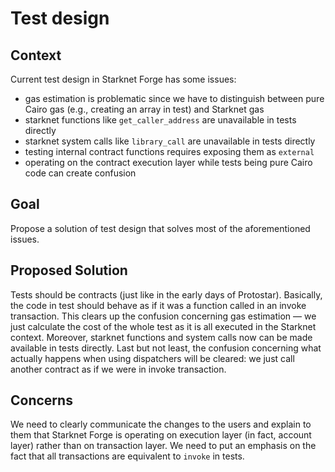 # Test design

## Context

Current test design in Starknet Forge has some issues:
- gas estimation is problematic since we have to distinguish between pure Cairo gas
(e.g., creating an array in test) and Starknet gas
- starknet functions like `get_caller_address` are unavailable in tests directly
- starknet system calls like `library_call` are unavailable in tests directly
- testing internal contract functions requires exposing them as `external`
- operating on the contract execution layer while tests being pure Cairo code can create confusion

## Goal

Propose a solution of test design that solves most of the aforementioned issues.

## Proposed Solution

Tests should be contracts (just like in the early days of Protostar).
Basically, the code in test should behave as if it was a function called in an invoke transaction.
This clears up the confusion concerning gas estimation — we just calculate the cost of the whole test 
as it is all executed in the Starknet context. Moreover, starknet functions and system calls now can be made available
in tests directly. Last but not least, the confusion concerning what actually happens when using dispatchers will be cleared:
we just call another contract as if we were in invoke transaction.

## Concerns

We need to clearly communicate the changes to the users and explain to them that Starknet Forge is operating on
execution layer (in fact, account layer) rather than on transaction layer. We need to put an emphasis on the fact
that all transactions are equivalent to `invoke` in tests.
